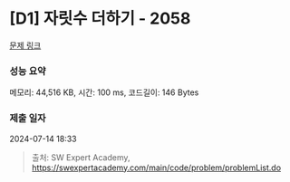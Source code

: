 # [D1] 자릿수 더하기 - 2058 

[문제 링크](https://swexpertacademy.com/main/code/problem/problemDetail.do?contestProbId=AV5QPRjqA10DFAUq) 

### 성능 요약

메모리: 44,516 KB, 시간: 100 ms, 코드길이: 146 Bytes

### 제출 일자

2024-07-14 18:33



> 출처: SW Expert Academy, https://swexpertacademy.com/main/code/problem/problemList.do